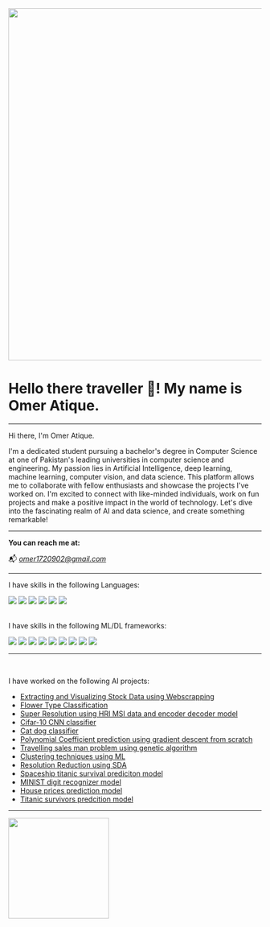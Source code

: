 <div id="header1" align="center">
  <img src="https://github.com/mayankchaudhary26/Cool-Readme-ideas/blob/master/data/productive.gif" width="700"/>
</div>

<h1>Hello there traveller 🖖! My name is Omer Atique.</h1>

<hr class="solid">
Hi there, I'm Omer Atique.

I'm a dedicated student pursuing a bachelor's degree in Computer Science at one of Pakistan's leading universities in computer science and engineering. My passion lies in Artificial Intelligence, deep learning, machine learning, computer vision, and data science. This platform allows me to collaborate with fellow enthusiasts and showcase the projects I've worked on. I'm excited to connect with like-minded individuals, work on fun projects and make a positive impact in the world of technology. Let's dive into the fascinating realm of AI and data science, and create something remarkable! 

<hr class="solid">

<strong>You can reach me at:</strong>

📬 <em>omer1720902@gmail.com</em>



<hr class="solid">


<div id="header2" align="left">
  <p>I have skills in the following Languages:</p>
  
  <img src="https://img.shields.io/badge/python-3670A0?style=for-the-badge&logo=python&logoColor=ffdd54">
  <img src="https://img.shields.io/badge/c++-%2300599C.svg?style=for-the-badge&logo=c%2B%2B&logoColor=white"> 
  <img src="https://img.shields.io/badge/c-%2300599C.svg?style=for-the-badge&logo=c&logoColor=white">
  <img src="https://img.shields.io/badge/html5-%23E34F26.svg?style=for-the-badge&logo=html5&logoColor=white">
  <img src="https://img.shields.io/badge/css3-%231572B6.svg?style=for-the-badge&logo=css3&logoColor=white">
  <img src="https://img.shields.io/badge/php-%23777BB4.svg?style=for-the-badge&logo=php&logoColor=white">
  
</div>

<div id="header3" align="left">
  <br>
  <p>I have skills in the following ML/DL frameworks:</p>
  
  <img src="https://img.shields.io/badge/Keras-%23D00000.svg?style=for-the-badge&logo=Keras&logoColor=white">
  <img src="https://img.shields.io/badge/Matplotlib-%23ffffff.svg?style=for-the-badge&logo=Matplotlib&logoColor=black)"> 
  <img src="https://img.shields.io/badge/numpy-%23013243.svg?style=for-the-badge&logo=numpy&logoColor=white">
  <img src="https://img.shields.io/badge/pandas-%23150458.svg?style=for-the-badge&logo=pandas&logoColor=white">
  <img src="https://img.shields.io/badge/Plotly-%233F4F75.svg?style=for-the-badge&logo=plotly&logoColor=white">
  <img src="https://img.shields.io/badge/PyTorch-%23EE4C2C.svg?style=for-the-badge&logo=PyTorch&logoColor=white">
  <img src="https://img.shields.io/badge/scikit--learn-%23F7931E.svg?style=for-the-badge&logo=scikit-learn&logoColor=white">
  <img src="https://img.shields.io/badge/SciPy-%230C55A5.svg?style=for-the-badge&logo=scipy&logoColor=%white">
  <img src="https://img.shields.io/badge/TensorFlow-%23FF6F00.svg?style=for-the-badge&logo=TensorFlow&logoColor=white">
  
</div>
<hr class="solid">

<div id="header3" align="left">
  <br>
  <p>I have worked on the following AI projects:</p>
   <ul>
     <li><a href="https://github.com/omerAtique/Extracting-and-Visualizing-Stock-Data-Using-Webscrapping-.git">Extracting and Visualizing Stock Data using Webscrapping</li>
     <li><a href="https://github.com/omerAtique/Flower_Classification_using_MobileNet">Flower Type Classification</li>
     <li><a href="https://github.com/omerAtique/SuperResolution-using-HRI-MSI">Super Resolution using HRI MSI data and encoder decoder model</li>
     <li><a href="https://github.com/omerAtique/Cifar_10_CNN_classifier">Cifar-10 CNN classifier</li>
     <li><a href="https://github.com/omerAtique/Cat-Dog-classification-model-using-MobileNet">Cat dog classifier</li>
     <li><a href="https://github.com/omerAtique/Polynomial-coefficient-prediction-using-gradient-descent">Polynomial Coefficient prediction using gradient descent from scratch</li>
     <li><a href="https://github.com/omerAtique/Travelling-salesman-problem-using-genetic-algorithm">Travelling sales man problem using genetic algorithm</li>
     <li><a href="https://github.com/omerAtique/Clustering-techniques-using-ML">Clustering techniques using ML</li>
     <li><a href="https://github.com/omerAtique/PCA-using-SVD-on-Landsat-imagery">Resolution Reduction using SDA</li>
     <li><a href="https://github.com/omerAtique/spaceship-titanic">Spaceship titanic survival prediciton model</li>
     <li><a href="https://github.com/omerAtique/Digit-recognizer-MINIST">MINIST digit recognizer model</li>
     <li><a href="https://github.com/omerAtique/House-Prices-Prediction">House prices prediction model</li>
     <li><a href="https://github.com/omerAtique/Titani-survivors">Titanic survivors predcition model</li>
  </ul> 
</div>

<hr class="solid">

<div id="header4" align="left">
  <img src="https://media.giphy.com/media/Ll22OhMLAlVDb8UQWe/giphy.gif" width="200"/>
</div>
